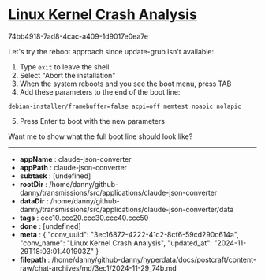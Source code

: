 # [Linux Kernel Crash Analysis](https://claude.ai/chat/3ec16872-4222-41c2-8cf6-59cd290c614a)

74bb4918-7ad8-4cac-a409-1d9017e0ea7e

 Let's try the reboot approach since update-grub isn't available:

1. Type `exit` to leave the shell
2. Select "Abort the installation" 
3. When the system reboots and you see the boot menu, press TAB
4. Add these parameters to the end of the boot line:
```
debian-installer/framebuffer=false acpi=off memtest noapic nolapic
```
5. Press Enter to boot with the new parameters

Want me to show what the full boot line should look like?

---

* **appName** : claude-json-converter
* **appPath** : claude-json-converter
* **subtask** : [undefined]
* **rootDir** : /home/danny/github-danny/transmissions/src/applications/claude-json-converter
* **dataDir** : /home/danny/github-danny/transmissions/src/applications/claude-json-converter/data
* **tags** : ccc10.ccc20.ccc30.ccc40.ccc50
* **done** : [undefined]
* **meta** : {
  "conv_uuid": "3ec16872-4222-41c2-8cf6-59cd290c614a",
  "conv_name": "Linux Kernel Crash Analysis",
  "updated_at": "2024-11-29T18:03:01.401903Z"
}
* **filepath** : /home/danny/github-danny/hyperdata/docs/postcraft/content-raw/chat-archives/md/3ec1/2024-11-29_74b.md
